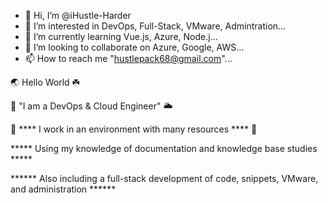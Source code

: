 - 👋 Hi, I’m @iHustle-Harder
- 👀 I’m interested in DevOps, Full-Stack, VMware, Admintration...
- 🌱 I’m currently learning Vue.js, Azure, Node.j...
- 💞️ I’m looking to collaborate on Azure, Google, AWS...
- 📫 How to reach me "hustlepack68@gmail.com"...

🌏 Hello World ☘️

🙋 "I am a DevOps & Cloud Engineer" 🌥️

🍅 **** I work in an environment with many resources **** 🧨

***** Using my knowledge of documentation and knowledge base studies *****

****** Also including a full-stack development of code, snippets, VMware, and administration ******


<!---
iHustle-Harder/iHustle-Harder is a ✨ special ✨ repository because its `README.md` (this file) appears on your GitHub profile.
You can click the Preview link to take a look at your changes.
--->
